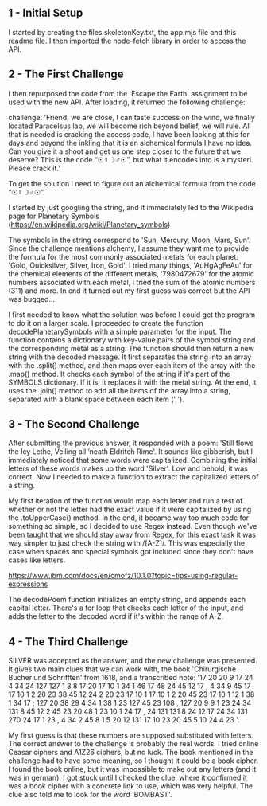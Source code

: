 ## 1 - Initial Setup
I started by creating the files skeletonKey.txt, the app.mjs file and this readme file. I then imported the node-fetch library in order to access the API.

## 2 - The First Challenge
I then repurposed the code from the 'Escape the Earth' assignment to be used with the new API. After loading, it returned the following challenge:

challenge: 'Friend, we are close, I can taste success on the wind, we finally located Paracelsus lab, we will become rich beyond belief, we will rule. All that is needed is cracking the access code, I have been looking at this for days and beyond the inkling that it is an alchemical formula I have no idea. Can you give it a shoot and get us one step closer to the future that we deserve? This is the code “☉☿☽♂☉”, but what it encodes into is a mysteri. Pleace crack it.'

To get the solution I need to figure out an alchemical formula from the code “☉☿☽♂☉”.

I started by just googling the string, and it immediately led to the Wikipedia page for Planetary Symbols (https://en.wikipedia.org/wiki/Planetary_symbols)

The symbols in the string correspond to 'Sun, Mercury, Moon, Mars, Sun'. Since the challenge mentions alchemy, I assume they want me to provide the formula for the most commonly associated metals for each planet: 'Gold, Quicksilver, Silver, Iron, Gold'. I tried many things, 'AuHgAgFeAu' for the chemical elements of the different metals, '7980472679' for the atomic numbers associated with each metal, I tried the sum of the atomic numbers (311) and more. In end it turned out my first guess was correct but the API was bugged... 

I first needed to know what the solution was before I could get the program to do it on a larger scale. I proceeded to create the function decodePlanetarySymbols with a simple parameter for the input. The function contains a dictionary with key-value pairs of the symbol string and the corresponding metal as a string. The function should then return a new string with the decoded message. It first separates the string into an array with the .split() method, and then maps over each item of the array with the .map() method. It checks each symbol of the string if it's part of the SYMBOLS dictionary. If it is, it replaces it with the metal string. At the end, it uses the .join() method to add all the items of the array into a string, separated with a blank space between each item (' ').

## 3 - The Second Challenge
After submitting the previous answer, it responded with a poem: 'Still flows the Icy Lethe, Veiling all ’neath Eldritch Rime'. It sounds like gibberish, but I immediately noticed that some words were capitalized. Combining the initial letters of these words makes up the word 'Silver'. Low and behold, it was correct. Now I needed to make a function to extract the capitalized letters of a string.

My first iteration of the function would map each letter and run a test of whether or not the letter had the exact value if it were capitalized by using the .toUpperCase() method. In the end, it became way too much code for something so simple, so I decided to use Regex instead. Even though we've been taught that we should stay away from Regex, for this exact task it was way simpler to just check the string with /[A-Z]/. This was especially the case when spaces and special symbols got included since they don't have cases like letters. 

https://www.ibm.com/docs/en/cmofz/10.1.0?topic=tips-using-regular-expressions

The decodePoem function initializes an empty string, and appends each capital letter. There's a for loop that checks each letter of the input, and adds the letter to the decoded word if it's within the range of A-Z.

## 4 - The Third Challenge
SILVER was accepted as the answer, and the new challenge was presented. It gives two main clues that we can work with, the book 'Chirurgische Bücher und Schrifften' from 1618, and a transcribed note: '17 20   20 9 17 24 4 34   24 127 127 1 8 8   17 20   17 10 1   34 1 46 17   48 24 45 12 17 ,   4 34 9 45 17   17 10 1   2 20 23 38 45 12 24   2 20 23   17 10 1   17 10 1   2 20 45 23 17 10   1 12 1 38 1 34 17 ;   127 20 38 29 4 34 1   38 1 23 127 45 23 108 ,   127 20 9 9 1 23   24 34 131   8 45 12 2 45 23   20 48 1 23   10 1 24 17 ,   24 131 131   8 24 12 17   24 34 131   270 24 17 1 23 ,   4 34 2 45 8 1   5 20 12 131   17 10 23 20 45 5 10   24 4 23 '.

My first guess is that these numbers are supposed substituted with letters. The correct answer to the challenge is probably the real words. I tried online Ceasar ciphers and A1Z26 ciphers, but no luck. The book mentioned in the challenge had to have some meaning, so I thought it could be a book cipher. I found the book online, but it was impossible to make out any letters (and it was in german). I got stuck until I checked the clue, where it confirmed it was a book cipher with a concrete link to use, which was very helpful. The clue also told me to look for the word 'BOMBAST'. 